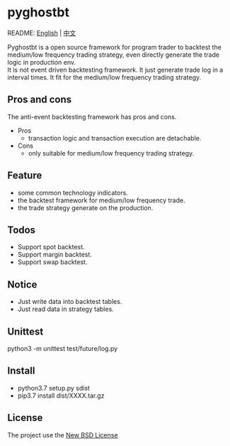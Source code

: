 # pyghostbt

README: [English](https://github.com/strengthening/pyghostbt/blob/master/README.md) | [中文](https://github.com/strengthening/pyghostbt/blob/master/README-zh.md)

Pyghostbt is a open source framework for program trader to backtest the medium/low frequency trading strategy, even directly generate the trade logic in production env.    
It is not event driven backtesting framework. It just generate trade log in a interval times. It fit for the medium/low frequency trading strategy. 

## Pros and cons
The anti-event backtesting framework has pros and cons.

- Pros
    - transaction logic and transaction execution are detachable.
- Cons
    - only suitable for medium/low frequency trading strategy.

## Feature

- some common technology indicators.
- the backtest framework for medium/low frequency trade.
- the trade strategy generate on the production.

## Todos

- Support spot backtest.
- Support margin backtest.
- Support swap backtest.

## Notice

- Just write data into backtest tables.
- Just read data in strategy tables.

## Unittest
python3 -m unittest test/future/log.py

## Install

- python3.7 setup.py sdist  
- pip3.7 install dist/XXXX.tar.gz

## License

The project use the [New BSD License](./LICENSE)
